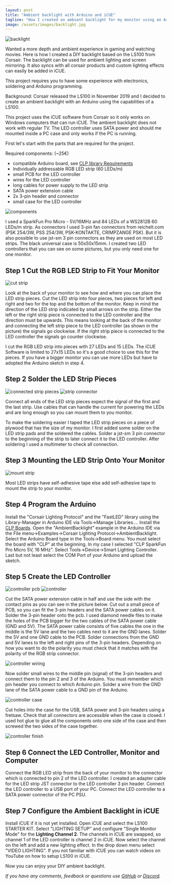 ```yaml
---
layout: post
title: "Ambient backlight with Arduino and iCUE"
tagline: "How I created an ambient backlight for my monitor using an Arduino and iCUE."
image: /assets/images/backlight.jpg
---
```


![backlight](/assets/images/backlight.jpg)

Wanted a more depth and ambient experience in gaming and watching movies.
Here is how I created a DIY backlight based on the LS100 from Corsair.
The backlight can be used for ambient lighting and screen mirroring.
It also syncs with all corsair products and custom lighting effects can easily be added in iCUE.

This project requires you to have some experience with electronics, soldering and Arduino programming.

Background: Corsair released the LS100 in November 2019 and I decided to create an ambient backlight with an Arduino using the capabilities of a LS100.

This project uses the iCUE software from Corsair so it only works on Windows computers that can run iCUE.
The ambient backlight does not work with regular TV.
The LED controller uses SATA power and should me mounted inside a PC case and only works if the PC is running.

First let's start with the parts that are required for the project.

Required components: (~25€)
- compatible Arduino board, see [CLP library Requirements](https://github.com/Legion2/CorsairLightingProtocol#requirements)
- Individually addressable RGB LED strip (60 LEDs/m)
- small PCB for the LED controller
- wires for the LED controller
- long cables for power supply to the LED strip
- SATA power extension cable
- 2x 3-pin header and connector
- small case for the LED controller

![components](/assets/images/components.jpg)

I used a SparkFun Pro Micro - 5V/16MHz and 84 LEDs of a WS2812B 60 LEDs/m strip.
As connectors I used 3-pin fan connectors from reichelt.com (PSK 254/3W, PSS 254/3W, PSK-KONTAKTE, CRIMPZANGE PSK).
But it is also possible to use jst-sm 3 pin connectors as they are used on most LED strips.
The black universal case is 50x50x15mm.
I created two LED controllers that you can see on some pictures, but you only need one for one monitor.

## Step 1 Cut the RGB LED Strip to Fit Your Monitor

![cut strip](/assets/images/cut-strip.jpg)

Look at the back of your monitor to see how and where you can place the LED strip pieces.
Cut the LED strip into four pieces, two pieces for left and right and two for the top and the bottom of the monitor.
Keep in mind the direction of the LED strip indicated by small arrows on the strip.
Either the left or the right strip piece is connected to the LED controller and the direction must be upwards.
This means looking at the back of the monitor and connecting the left strip piece to the LED controller (as shown in the picture) the signals go clockwise.
If the right strip piece is connected to the LED controller the signals go counter clockwise.

I cut the RGB LED strip into pieces with 27 LEDs and 15 LEDs.
The iCUE Software is limited to 27x15 LEDs so it's a good choice to use this for the pieces.
If you have a bigger monitor you can use more LEDs but have to adopted the Arduino sketch in step 4.

## Step 2 Solder the LED Strip Pieces

![connected strip pieces](/assets/images/connected-strip-pieces.jpg)
![strip connector](/assets/images/strip-connector.jpg)

Connect all ends of the LED strip pieces expect the signal of the first and the last strip.
Use cables that can handle the current for powering the LEDs and are long enough so you can mount them to you monitor.

To make the soldering easier I taped the LED strip pieces on a piece of plywood that has the size of my monitor.
I first added some solder on the LED strip pads and the soldered the cables.
Solder a jst-sm 3 pin connector to the beginning of the strip to later connect it to the LED controller.
After soldering I used a multimeter to check all connection.

## Step 3 Mounting the LED Strip Onto Your Monitor

![mount strip](/assets/images/mount-strip.jpg)

Most LED strips have self-adhesive tape else add self-adhesive tape to mount the strip to your monitor.

## Step 4 Program the Arduino

Install the "Corsair Lighting Protocol" and the "FastLED" library using the Library-Manager in Arduino IDE via Tools->Manage Libraries....
Install the [CLP Boards](https://github.com/Legion2/CorsairLightingProtocolBoards).
Open the "AmbientBacklight" example in the Arduino IDE via the File menu->Examples->Corsair Lighting Protocol->AmbientBacklight.
Select the Arduino Board type in the Tools->Board menu.
You must select the board with "CLP" at the beginning.
In my case I selected "CLP SparkFun Pro Micro 5V, 16 MHz".
Select Tools->Device->Smart Lighting Controller.
Last but not least select the COM Port of your Arduino and upload the sketch.

## Step 5 Create the LED Controller

![controller pcb](/assets/images/controller-pcb.jpg)
![controller](/assets/images/controller-schematic.png)

Cut the SATA power extension cable in half and use the side with the contact pins as you can see in the picture below.
Cut out a small piece of PCB, so you can fit the 3-pin headers and the SATA power cables on it.
Solder the 3-pin header onto the pcb.
I used diamond needle files to make the holes of the PCB bigger for the two cables of the SATA power cable (GND and 5V).
The SATA power cable consists of five cables the one in the middle is the 5V lane and the two cables next to it are the GND lanes.
Solder the 5V and one GND cable to the PCB.
Solder connections from the GND and 5V lanes to the left and right pins of the 3-pin headers.
Depending on how you want to do the polarity you must check that it matches with the polarity of the RGB strip connector.

![controller wiring](/assets/images/controller-wiring.jpg)

Now solder small wires to the middle pin (signal) of the 3-pin headers and connect them to the pin 2 and 3 of the Arduino.
You must remember which pin header you connect to which Arduino pin.
Solder a wire from the GND lane of the SATA power cable to a GND pin of the Arduino.

![controller case](/assets/images/controller-case.jpg)

Cut holes into the case for the USB, SATA power and 3-pin headers using a fretsaw.
Check that all connectors are accessible when the case is closed.
I used hot glue to glue all the components onto one side of the case and then screwed the two sides of the case together.

![controller finish](/assets/images/controller-finish.jpg)

## Step 6 Connect the LED Controller, Monitor and Computer

Connect the RGB LED strip from the back of your monitor to the connector which is connected to pin 2 of the LED controller.
I created an adapter cable for the LED strip JST connector to the LED controller 3 pin header.
Connect the LED controller to a USB port of your PC.
Connect the LED controller to a SATA power connector of the PC PSU.

## Step 7 Configure the Ambient Backlight in iCUE

Install iCUE if it is not yet installed.
Open iCUE and select the LS100 STARTER KIT.
Select "LIGHTING SETUP" and configure "Single Monitor Mode" for the **Lighting Channel 2**.
The channels in iCUE are swapped, so channel 1 of the LED controller is channel 2 in iCUE.
Now select the channel on the left and add a new lighting effect.
In the drop down menu select "VIDEO LIGHTING".
If you not familiar with iCUE you can watch videos on YouTube on how to setup LS100 in iCUE.

Now you can enjoy your DIY ambient backlight.

_If you have any comments, feedback or questions use [GitHub](https://github.com/Legion2/CorsairLightingProtocol/issues) or [Discord](https://discord.gg/KYBKUA2)._
